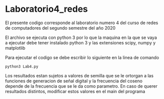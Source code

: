 # Laboratorio4_redes

El presente codigo corresponde al laboratorio numero 4 del curso de redes de computadores del segundo semestre del año 2020

El archivo se ejecuta con python 3 por lo que la maquina en la que se vaya a ejecutar debe tener instalado python 3 y las extensiones scipy, numpy y matplotlib

Para ejecutar el codigo se debe escribir lo siguiente en la linea de comando

    python3 Lab4.py 

Los resultados estan sujetos a valores de semilla que se le ortorgan a las funciones de generacion de señal digital y la frecuencia del coseno depende de la frecuencia que se le da como parametro. En caso de querer resultados distintos, modificar estos valores en el main del programa